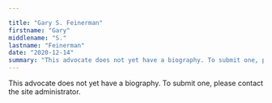 ```yaml
---

title: "Gary S. Feinerman"
firstname: "Gary"
middlename: "S."
lastname: "Feinerman"
date: "2020-12-14"
summary: "This advocate does not yet have a biography. To submit one, please contact the site administrator."
---
```

This advocate does not yet have a biography. To submit one, please contact the site administrator.

